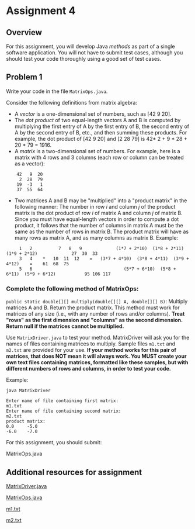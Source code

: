 # Assignment 4

## Overview

For this assignment, you will develop Java *methods* as part of a single software application. You will not have to submit test cases, although you should test your code thoroughly using a good set of test cases.

## Problem 1

Write your code in the file `MatrixOps.java`.

Consider the following definitions from matrix algebra:

* A *vector* is a one-dimensional set of numbers, such as [42 9 20].
* The *dot product* of two equal-length vectors A and B is computed by multiplying the first entry of A by the first entry of B, the second entry of A by the second entry of B, etc., and then summing these products. For example, the dot product of [42 9 20] and [2 28 79] is 42* 2 + 9 * 28 + 20 * 79 = 1916.
*  A *matrix* is a two-dimensional set of numbers. For example, here is a matrix with 4 rows and 3 columns (each row or column can be treated as a vector):

```
	42   9  20
	 2  28  79
	19  -3   1
	37  55  64
````

* Two matrices A and B may be "multiplied" into a "product matrix" in the following manner: The number in row *i* and column *j* of the product matrix is the dot product of row *i* of matrix A and column *j* of matrix B. Since you must have equal-length vectors in order to compute a dot product, it follows that the number of columns in matrix A must be the same as the number of rows in matrix B. The product matrix will have as many rows as matrix A, and as many columns as matrix B. Example:

```
	 1   2          7   8   9        	  (1*7 + 2*10)  (1*8 + 2*11)  (1*9 + 2*12)        	   27  30  33
	 3   4    *   10  11  12    =   (3*7 + 4*10)  (3*8 + 4*11)  (3*9 + 4*12)    =    61  68  75
	 5   6                           		 (5*7 + 6*10)  (5*8 + 6*11)  (5*9 + 6*12)           95 106 117
```
### Complete the following method of MatrixOps:

`public static double[][] multiply(double[][] A, double[][] B)`: Multiply matrices A and B. Return the product matrix. This method must work for matrices of any size (i.e., with any number of rows and/or columns). **Treat "rows" as the first dimension and "columns" as the second dimension. Return null if the matrices cannot be multiplied.**

Use `MatrixDriver.java` to test your method. MatrixDriver will ask you for the names of files containing matrices to multiply. Sample files `m1.txt` and `m2.txt` are provided for your use. **If your method works for this pair of matrices, that does NOT mean it will always work. You MUST create your own text files containing matrices, formatted like these samples, but with different numbers of rows and columns, in order to test your code.**

Example:

```
java MatrixDriver

Enter name of file containing first matrix:
m1.txt
Enter name of file containing second matrix:
m2.txt
product matrix:
0.0		-5.0
-6.0	-7.0
```
For this assignment, you should submit:

MatrixOps.java

## Additional resources for assignment

[MatrixDriver.java](Assignments/Assignment_4/MatrixDriver.java)

[MatrixOps.java](Assignments/Assignment_4/MatrixOps.java)

[m1.txt](Assignments/Assignment_4/m1.txt)

[m2.txt](Assignments/Assignment_4/m2.txt)